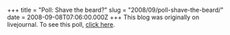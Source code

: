 +++
title = "Poll: Shave the beard?"
slug = "2008/09/poll-shave-the-beard/"
date = 2008-09-08T07:06:00.000Z
+++
This blog was originally on livejournal. To see this poll, [click here](http://focusaurus.livejournal.com/15861.html).